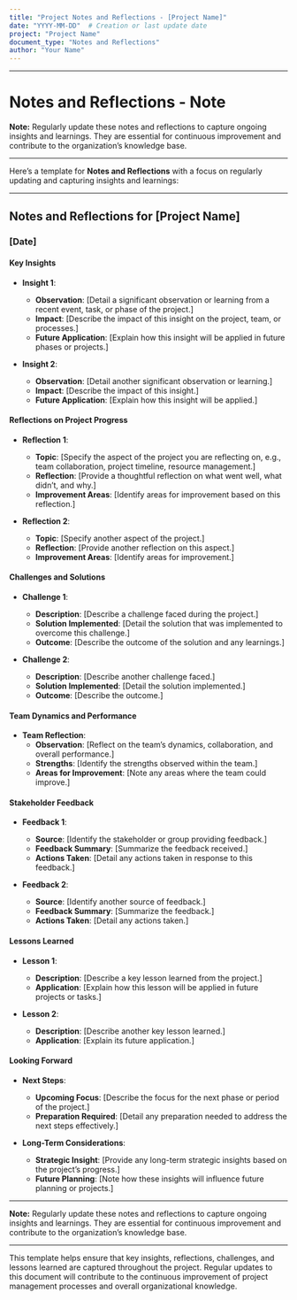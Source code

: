 ```yaml
---
title: "Project Notes and Reflections - [Project Name]"
date: "YYYY-MM-DD"  # Creation or last update date
project: "Project Name"
document_type: "Notes and Reflections"
author: "Your Name"
---
```

---
# Notes and Reflections - Note

**Note:** Regularly update these notes and reflections to capture ongoing insights and learnings. They are essential for continuous improvement and contribute to the organization’s knowledge base.

--- 
Here’s a template for **Notes and Reflections** with a focus on regularly updating and capturing insights and learnings:

---

## Notes and Reflections for [Project Name]

### [Date]

#### Key Insights

- **Insight 1**:
  - **Observation**: [Detail a significant observation or learning from a recent event, task, or phase of the project.]
  - **Impact**: [Describe the impact of this insight on the project, team, or processes.]
  - **Future Application**: [Explain how this insight will be applied in future phases or projects.]

- **Insight 2**:
  - **Observation**: [Detail another significant observation or learning.]
  - **Impact**: [Describe the impact of this insight.]
  - **Future Application**: [Explain how this insight will be applied.]

#### Reflections on Project Progress

- **Reflection 1**:
  - **Topic**: [Specify the aspect of the project you are reflecting on, e.g., team collaboration, project timeline, resource management.]
  - **Reflection**: [Provide a thoughtful reflection on what went well, what didn’t, and why.]
  - **Improvement Areas**: [Identify areas for improvement based on this reflection.]

- **Reflection 2**:
  - **Topic**: [Specify another aspect of the project.]
  - **Reflection**: [Provide another reflection on this aspect.]
  - **Improvement Areas**: [Identify areas for improvement.]

#### Challenges and Solutions

- **Challenge 1**:
  - **Description**: [Describe a challenge faced during the project.]
  - **Solution Implemented**: [Detail the solution that was implemented to overcome this challenge.]
  - **Outcome**: [Describe the outcome of the solution and any learnings.]

- **Challenge 2**:
  - **Description**: [Describe another challenge faced.]
  - **Solution Implemented**: [Detail the solution implemented.]
  - **Outcome**: [Describe the outcome.]

#### Team Dynamics and Performance

- **Team Reflection**:
  - **Observation**: [Reflect on the team’s dynamics, collaboration, and overall performance.]
  - **Strengths**: [Identify the strengths observed within the team.]
  - **Areas for Improvement**: [Note any areas where the team could improve.]

#### Stakeholder Feedback

- **Feedback 1**:
  - **Source**: [Identify the stakeholder or group providing feedback.]
  - **Feedback Summary**: [Summarize the feedback received.]
  - **Actions Taken**: [Detail any actions taken in response to this feedback.]

- **Feedback 2**:
  - **Source**: [Identify another source of feedback.]
  - **Feedback Summary**: [Summarize the feedback.]
  - **Actions Taken**: [Detail any actions taken.]

#### Lessons Learned

- **Lesson 1**:
  - **Description**: [Describe a key lesson learned from the project.]
  - **Application**: [Explain how this lesson will be applied in future projects or tasks.]

- **Lesson 2**:
  - **Description**: [Describe another key lesson learned.]
  - **Application**: [Explain its future application.]

#### Looking Forward

- **Next Steps**:
  - **Upcoming Focus**: [Describe the focus for the next phase or period of the project.]
  - **Preparation Required**: [Detail any preparation needed to address the next steps effectively.]

- **Long-Term Considerations**:
  - **Strategic Insight**: [Provide any long-term strategic insights based on the project’s progress.]
  - **Future Planning**: [Note how these insights will influence future planning or projects.]

---

**Note:** Regularly update these notes and reflections to capture ongoing insights and learnings. They are essential for continuous improvement and contribute to the organization’s knowledge base.

---

This template helps ensure that key insights, reflections, challenges, and lessons learned are captured throughout the project. Regular updates to this document will contribute to the continuous improvement of project management processes and overall organizational knowledge.